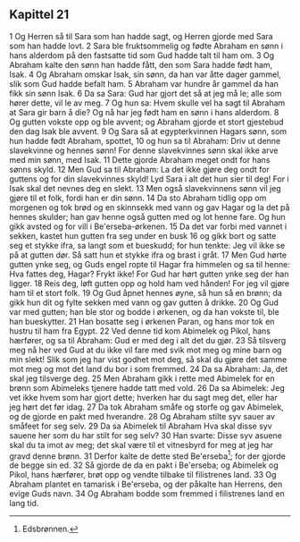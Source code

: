 ## Kapittel 21

1 Og Herren så til Sara som han hadde sagt, og Herren gjorde med Sara som han hadde lovt.
2 Sara ble fruktsommelig og fødte Abraham en sønn i hans alderdom på den fastsatte tid som Gud hadde talt til ham om.
3 Og Abraham kalte den sønn han hadde fått, den som Sara hadde født ham, Isak.
4 Og Abraham omskar Isak, sin sønn, da han var åtte dager gammel, slik som Gud hadde befalt ham.
5 Abraham var hundre år gammel da han fikk sin sønn Isak.
6 Da sa Sara: Gud har gjort det så at jeg må le; alle som hører dette, vil le av meg.
7 Og hun sa: Hvem skulle vel ha sagt til Abraham at Sara gir barn å die? Og nå har jeg født ham en sønn i hans alderdom.
8 Og gutten vokste opp og ble avvent; og Abraham gjorde et stort gjestebud den dag Isak ble avvent.
9 Og Sara så at egypterkvinnen Hagars sønn, som hun hadde født Abraham, spottet,
10 og hun sa til Abraham: Driv ut denne slavekvinne og hennes sønn! For denne slavekvinnes sønn skal ikke arve med min sønn, med Isak.
11 Dette gjorde Abraham meget ondt for hans sønns skyld.
12 Men Gud sa til Abraham: La det ikke gjøre deg ondt for guttens og for din slavekvinnes skyld! Lyd Sara i alt det hun sier til deg! For i Isak skal det nevnes deg en slekt.
13 Men også slavekvinnens sønn vil jeg gjøre til et folk, fordi han er din sønn.
14 Da sto Abraham tidlig opp om morgenen og tok brød og en skinnsekk med vann og gav Hagar og la det på hennes skulder; han gav henne også gutten med og lot henne fare. Og hun gikk avsted og for vill i Be'erseba-ørkenen.
15 Da det var forbi med vannet i sekken, kastet hun gutten fra seg under en busk
16 og gikk bort og satte seg et stykke ifra, sa langt som et bueskudd; for hun tenkte: Jeg vil ikke se på at gutten dør. Så satt hun et stykke ifra og brast i gråt.
17 Men Gud hørte gutten ynke seg, og Guds engel ropte til Hagar fra himmelen og sa til henne: Hva fattes deg, Hagar? Frykt ikke! For Gud har hørt gutten ynke seg der han ligger.
18 Reis deg, løft gutten opp og hold ham ved hånden! For jeg vil gjøre ham til et stort folk.
19 Og Gud åpnet hennes øyne, så hun så en brønn; da gikk hun dit og fylte sekken med vann og gav gutten å drikke.
20 Og Gud var med gutten; han ble stor og bodde i ørkenen, og da han vokste til, ble han bueskytter.
21 Han bosatte seg i ørkenen Paran, og hans mor tok en hustru til ham fra Egypt.
22 Ved denne tid kom Abimelek og Pikol, hans hærfører, og sa til Abraham: Gud er med deg i alt det du gjør.
23 Så tilsverg meg nå her ved Gud at du ikke vil fare med svik mot meg og mine barn og min slekt! Slik som jeg har vist godhet mot deg, så skal du gjøre det samme mot meg og mot det land du bor i som fremmed.
24 Da sa Abraham: Ja, det skal jeg tilsverge deg.
25 Men Abraham gikk i rette med Abimelek for en brønn som Abimeleks tjenere hadde tatt med vold.
26 Da sa Abimelek: Jeg vet ikke hvem som har gjort dette; hverken har du sagt meg det, eller har jeg hørt det før idag.
27 Da tok Abraham småfe og storfe og gav Abimelek, og de gjorde en pakt med hverandre.
28 Og Abraham stilte syv sauer av småfeet for seg selv.
29 Da sa Abimelek til Abraham Hva skal disse syv sauene her som du har stilt for seg selv?
30 Han svarte: Disse syv asuene skal du ta imot av meg; det skal være til et vitnesbyrd for meg at jeg har gravd denne brønn.
31 Derfor kalte de dette sted Be'erseba[^1]; for der gjorde de begge sin ed.
32 Så gjorde de da en pakt i Be'erseba; og Abimelek og Pikol, hans hærfører, brøt opp og vendte tilbake til filistrenes land.
33 Og Abraham plantet en tamarisk i Be'erseba, og der påkalte han Herrens, den evige Guds navn.
34 Og Abraham bodde som fremmed i filistrenes land en lang tid.

[^1]:  Edsbrønnen.
